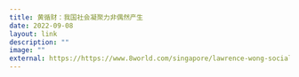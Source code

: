 ```yaml
---
title: 黄循财：我国社会凝聚力非偶然产生
date: 2022-09-08
layout: link
description: ""
image: ""
external: https://https://www.8world.com/singapore/lawrence-wong-social-cohesion-1912671
---
```

